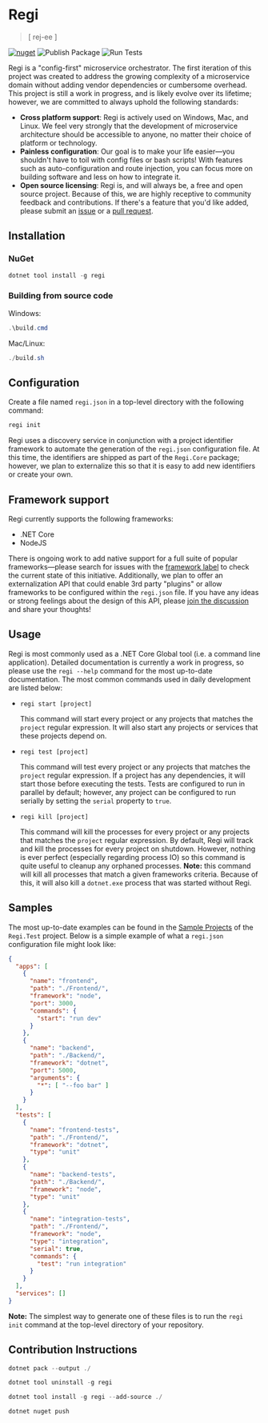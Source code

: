 # Regi

> [ rej-ee ]

[![nuget](https://img.shields.io/nuget/v/Regi)](https://www.nuget.org/packages/Regi/) ![Publish Package](https://github.com/tom-mckinney/regi/workflows/Publish%20Package/badge.svg) ![Run Tests](https://github.com/tom-mckinney/regi/workflows/Run%20Tests/badge.svg?branch=main)

Regi is a "config-first" microservice orchestrator. The first iteration of this project was created to address the growing complexity of a microservice domain without adding vendor dependencies or cumbersome overhead. This project is still a work in progress, and is likely evolve over its lifetime; however, we are committed to always uphold the following standards:

- **Cross platform support**: Regi is actively used on Windows, Mac, and Linux. We feel very strongly that the development of microservice architecture should be accessible to anyone, no matter their choice of platform or technology.
- **Painless configuration**: Our goal is to make your life easier&mdash;you shouldn't have to toil with config files or bash scripts! With features such as auto-configuration and route injection, you can focus more on building software and less on how to integrate it.
- **Open source licensing**: Regi is, and will always be, a free and open source project. Because of this, we are highly receptive to community feedback and contributions. If there's a feature that you'd like added, please submit an [issue](https://github.com/tom-mckinney/regi/issues) or a [pull request](https://github.com/tom-mckinney/regi/pulls).

## Installation

### NuGet

```powershell
dotnet tool install -g regi
```

### Building from source code

Windows:

```powershell
.\build.cmd
```

Mac/Linux:

```powershell
./build.sh
```

## Configuration

Create a file named `regi.json` in a top-level directory with the following command:

```powershell
regi init
```

Regi uses a discovery service in conjunction with a project identifier framework to automate the generation of the `regi.json` configuration file. At this time, the identifiers are shipped as part of the `Regi.Core` package; however, we plan to externalize this so that it is easy to add new identifiers or create your own.

## Framework support

Regi currently supports the following frameworks:

- .NET Core
- NodeJS

There is ongoing work to add native support for a full suite of popular frameworks&mdash;please search for issues with the [framework label](https://github.com/tom-mckinney/regi/issues?q=is%3Aissue+label%3Aframework) to check the current state of this initiative. Additionally, we plan to offer an externalization API that could enable 3rd party "plugins" or allow frameworks to be configured within the `regi.json` file. If you have any ideas or strong feelings about the design of this API, please [join the discussion](https://github.com/tom-mckinney/regi/issues/37) and share your thoughts!

## Usage

<!-- Regi is most commonly used as a .NET Core Global tool (i.e. a command line application). For a detailed look at all of the commands and options offered, please refer to the [wiki documentation](TODO). The most common commands used in daily development are listed below: -->
Regi is most commonly used as a .NET Core Global tool (i.e. a command line application). Detailed documentation is currently a work in progress, so please use the `regi --help` command for the most up-to-date documentation. The most common commands used in daily development are listed below:

- `regi start [project]`

    This command will start every project or any projects that matches the `project` regular expression. It will also start any projects or services that these projects depend on.

- `regi test [project]`

    This command will test every project or any projects that matches the `project` regular expression. If a project has any dependencies, it will start those before executing the tests. Tests are configured to run in parallel by default; however, any project can be configured to run serially by setting the `serial` property to `true`.

- `regi kill [project]`

    This command will kill the processes for every project or any projects that matches the `project` regular expression. By default, Regi will track and kill the processes for every project on shutdown. However, nothing is ever perfect (especially regarding process IO) so this command is quite useful to cleanup any orphaned processes. **Note:** this command will kill all processes that match a given frameworks criteria. Because of this, it will also kill a `dotnet.exe` process that was started without Regi.

## Samples

The most up-to-date examples can be found in the [Sample Projects](https://github.com/tom-mckinney/regi/tree/main/src/Regi.Test/_SampleProjects_) of the `Regi.Test` project. Below is a simple example of what a `regi.json` configuration file might look like:

```json
{
  "apps": [
    {
      "name": "frontend",
      "path": "./Frontend/",
      "framework": "node",
      "port": 3000,
      "commands": {
        "start": "run dev"
      }
    },
    {
      "name": "backend",
      "path": "./Backend/",
      "framework": "dotnet",
      "port": 5000,
      "arguments": {
        "*": [ "--foo bar" ]
      }
    }
  ],
  "tests": [
    {
      "name": "frontend-tests",
      "path": "./Frontend/",
      "framework": "dotnet",
      "type": "unit"
    },
    {
      "name": "backend-tests",
      "path": "./Backend/",
      "framework": "node",
      "type": "unit"
    },
    {
      "name": "integration-tests",
      "path": "./Frontend/",
      "framework": "node",
      "type": "integration",
      "serial": true,
      "commands": {
        "test": "run integration"
      }
    }
  ],
  "services": []
}
```

**Note:** The simplest way to generate one of these files is to run the `regi init` command at the top-level directory of your repository.

## Contribution Instructions

```powershell
dotnet pack --output ./
```

```powershell
dotnet tool uninstall -g regi
```

```powershell
dotnet tool install -g regi --add-source ./
```

```powershell
dotnet nuget push
```